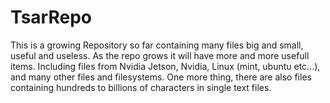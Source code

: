 # TsarRepo
This is a growing Repository so far containing many files big and small, useful and useless. As the repo grows it will have more and more usefull items. Including files from Nvidia Jetson, Nvidia, Linux (mint, ubuntu etc...), and many other files and filesystems. One more thing, there are also files containing hundreds to billions of characters in single text files.
